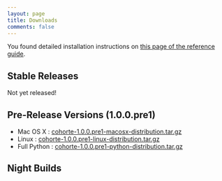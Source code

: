 ```yaml
---
layout: page
title: Downloads
comments: false
---
```




You found detailed installation instructions on [this page of the reference guide](../docs/1.x/setup).

## Stable Releases

Not yet released!

<div id="download_releases">
</div>

## Pre-Release Versions (1.0.0.pre1)

* Mac OS X : [cohorte-1.0.0.pre1-macosx-distribution.tar.gz](http://forge.isandlatech.com/downloads/cohorte/1.x/cohorte-1.0.0.pre1-macosx-distribution.tar.gz)
* Linux : [cohorte-1.0.0.pre1-linux-distribution.tar.gz](http://forge.isandlatech.com/downloads/cohorte/1.x/cohorte-1.0.0.pre1-linux-distribution.tar.gz)
* Full Python : [cohorte-1.0.0.pre1-python-distribution.tar.gz](http://forge.isandlatech.com/downloads/cohorte/1.x/cohorte-1.0.0.pre1-python-distribution.tar.gz) 

## Night Builds

<div id="download_night_builds">
</div>


<script>
    function loadLatestSnapshots() {
        $.getJSON( "http://cohorte.github.io/latest_platforms.json", function( data ) {
            console.log("refresh snapshots...");
            frame = "<ul>";
            frame += "<li><a href='" + data["snapshots"]["cohorte-linux-distribution"]["files"]["tar.gz"] + "'>cohorte-linux-distribution (" + data["snapshots"]["cohorte-linux-distribution"]["version"] + ")</a></li>"
            frame += "<li><a href='" + data["snapshots"]["cohorte-macosx-distribution"]["files"]["tar.gz"] + "'>cohorte-macosx-distribution (" + data["snapshots"]["cohorte-macosx-distribution"]["version"] + ")</a></li>"
            frame += "<li><a href='" + data["snapshots"]["cohorte-python-distribution"]["files"]["tar.gz"] + "'>cohorte-python-distribution (" + data["snapshots"]["cohorte-python-distribution"]["version"] + ")</a></li>"
            	
	    frame += "</ul>";
            $('#download_night_builds').html(frame);
        });
    }

    $(document).ready(function() {        
        loadLatestSnapshots();
    });
</script>
